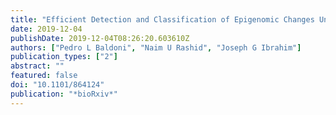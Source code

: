 ```yaml
---
title: "Efficient Detection and Classification of Epigenomic Changes Under Multiple Conditions"
date: 2019-12-04
publishDate: 2019-12-04T08:26:20.603610Z
authors: ["Pedro L Baldoni", "Naim U Rashid", "Joseph G Ibrahim"]
publication_types: ["2"]
abstract: ""
featured: false
doi: "10.1101/864124"
publication: "*bioRxiv*"
---
```


